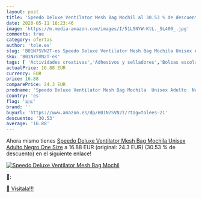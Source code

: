 ```yaml
---
layout: post
title: 'Speedo Deluxe Ventilator Mesh Bag Mochil al 30.53 % de descuento'
date: 2020-05-11 16:23:46
image: 'https://m.media-amazon.com/images/I/51LSNYW-KtL._SL400_.jpg'
comments: true
category: ofertas
author: 'tole.es'
slug: 'B01N7SVN2T-es Speedo Deluxe Ventilator Mesh Bag Mochila Unisex Adulto...'
sku: 'B01N7SVN2T-es'
tags: [ 'Actividades creativas','Adhesivos y selladores','Bolsas escolares','Bricolaje y herramientas','Cuchillos de cocina','Equipaje','Ferretería','Hogar y cocina','Juegos de cuchillos de cocina','Juguetes','Juguetes y juegos','Lápices de colores para niños','Material de escritura y dibujo para niños','Mochilas, estuches y sets escolares','Pegamentos instantáneos','Utensilios de cocina','mochila', ]
actualPrice: 16.88 EUR
currency: EUR
price: 16.88
comparePrice: 24.3 EUR
prodname: 'Speedo Deluxe Ventilator Mesh Bag Mochila  Unisex Adulto  Negro  One Size'
country: 'es'
flag: '🇪🇸'
brand: ''
buyurl: 'https://www.amazon.es/dp/B01N7SVN2T/?tag=tolees-21'
descuento: '30.53'
average: '16.88'
---
```


Ahora mismo tienes [Speedo Deluxe Ventilator Mesh Bag Mochila  Unisex Adulto  Negro  One Size](https://www.amazon.es/dp/B01N7SVN2T/?tag=tolees-21) a 16.88 EUR (original: 24.3 EUR) (30.53 %  de descuento) en el siguiente enlace!

[![Speedo Deluxe Ventilator Mesh Bag Mochil](https://m.media-amazon.com/images/I/51LSNYW-KtL._SL400_.jpg)](https://www.amazon.es/dp/B01N7SVN2T/?tag=tolees-21)

🔎:


[🛒 Visítala!!!](https://www.amazon.es/dp/B01N7SVN2T/?tag=tolees-21)
